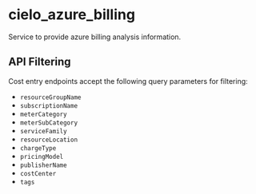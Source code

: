 # cielo_azure_billing
Service to provide azure billing analysis information.

## API Filtering

Cost entry endpoints accept the following query parameters for filtering:

- `resourceGroupName`
- `subscriptionName`
- `meterCategory`
- `meterSubCategory`
- `serviceFamily`
- `resourceLocation`
- `chargeType`
- `pricingModel`
- `publisherName`
- `costCenter`
- `tags`
